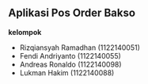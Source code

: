 ## Aplikasi Pos Order Bakso

**kelompok**
- Rizqiansyah Ramadhan (1122140051)
- Fendi Andriyanto (1122140055)
- Andreas Ronaldo (1122140098)
- Lukman Hakim (1122140088)
